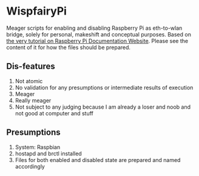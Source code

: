 # WispfairyPi
Meager scripts for enabling and disabling Raspberry Pi as eth-to-wlan bridge, solely for personal, makeshift and conceptual purposes. Based on [the very tutorial on Raspberry Pi Documentation Website][1]. Please see the content of it for how the files should be prepared. 

## Dis-features
1. Not atomic
2. No validation for any presumptions or intermediate results of execution
3. Meager
4. Really meager
5. Not subject to any judging because I am already a loser and noob and not good at computer and stuff

## Presumptions
1. System: Raspbian
2. hostapd and brctl installed
3. Files for both enabled and disabled state are prepared and named accordingly

[1]:https://www.raspberrypi.org/documentation/configuration/wireless/access-point.md

